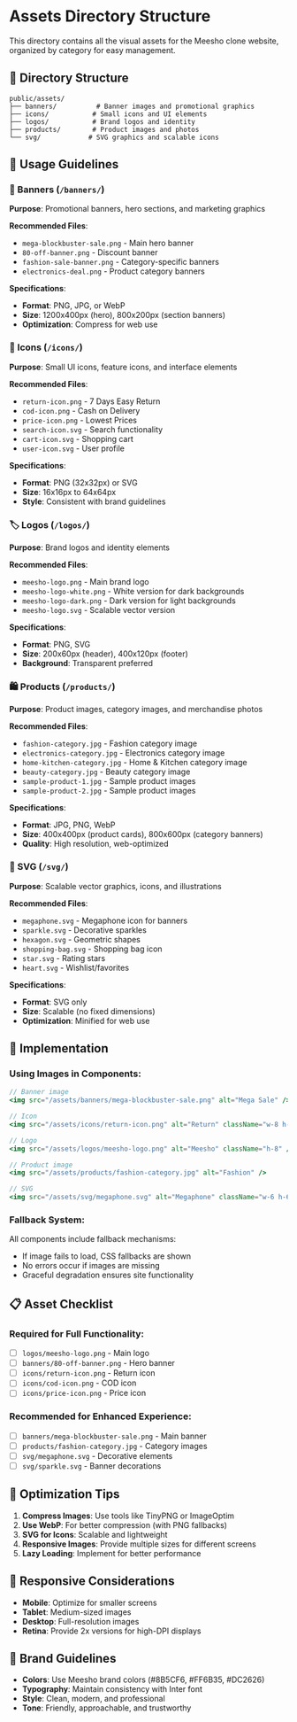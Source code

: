 # Assets Directory Structure

This directory contains all the visual assets for the Meesho clone website, organized by category for easy management.

## 📁 Directory Structure

```
public/assets/
├── banners/          # Banner images and promotional graphics
├── icons/           # Small icons and UI elements
├── logos/           # Brand logos and identity
├── products/        # Product images and photos
└── svg/            # SVG graphics and scalable icons
```

## 🎯 Usage Guidelines

### 📢 Banners (`/banners/`)

**Purpose**: Promotional banners, hero sections, and marketing graphics

**Recommended Files**:

- `mega-blockbuster-sale.png` - Main hero banner
- `80-off-banner.png` - Discount banner
- `fashion-sale-banner.png` - Category-specific banners
- `electronics-deal.png` - Product category banners

**Specifications**:

- **Format**: PNG, JPG, or WebP
- **Size**: 1200x400px (hero), 800x200px (section banners)
- **Optimization**: Compress for web use

### 🎨 Icons (`/icons/`)

**Purpose**: Small UI icons, feature icons, and interface elements

**Recommended Files**:

- `return-icon.png` - 7 Days Easy Return
- `cod-icon.png` - Cash on Delivery
- `price-icon.png` - Lowest Prices
- `search-icon.svg` - Search functionality
- `cart-icon.svg` - Shopping cart
- `user-icon.svg` - User profile

**Specifications**:

- **Format**: PNG (32x32px) or SVG
- **Size**: 16x16px to 64x64px
- **Style**: Consistent with brand guidelines

### 🏷️ Logos (`/logos/`)

**Purpose**: Brand logos and identity elements

**Recommended Files**:

- `meesho-logo.png` - Main brand logo
- `meesho-logo-white.png` - White version for dark backgrounds
- `meesho-logo-dark.png` - Dark version for light backgrounds
- `meesho-logo.svg` - Scalable vector version

**Specifications**:

- **Format**: PNG, SVG
- **Size**: 200x60px (header), 400x120px (footer)
- **Background**: Transparent preferred

### 🛍️ Products (`/products/`)

**Purpose**: Product images, category images, and merchandise photos

**Recommended Files**:

- `fashion-category.jpg` - Fashion category image
- `electronics-category.jpg` - Electronics category image
- `home-kitchen-category.jpg` - Home & Kitchen category image
- `beauty-category.jpg` - Beauty category image
- `sample-product-1.jpg` - Sample product images
- `sample-product-2.jpg` - Sample product images

**Specifications**:

- **Format**: JPG, PNG, WebP
- **Size**: 400x400px (product cards), 800x600px (category banners)
- **Quality**: High resolution, web-optimized

### 🎨 SVG (`/svg/`)

**Purpose**: Scalable vector graphics, icons, and illustrations

**Recommended Files**:

- `megaphone.svg` - Megaphone icon for banners
- `sparkle.svg` - Decorative sparkles
- `hexagon.svg` - Geometric shapes
- `shopping-bag.svg` - Shopping bag icon
- `star.svg` - Rating stars
- `heart.svg` - Wishlist/favorites

**Specifications**:

- **Format**: SVG only
- **Size**: Scalable (no fixed dimensions)
- **Optimization**: Minified for web use

## 🚀 Implementation

### Using Images in Components:

```jsx
// Banner image
<img src="/assets/banners/mega-blockbuster-sale.png" alt="Mega Sale" />

// Icon
<img src="/assets/icons/return-icon.png" alt="Return" className="w-8 h-8" />

// Logo
<img src="/assets/logos/meesho-logo.png" alt="Meesho" className="h-8" />

// Product image
<img src="/assets/products/fashion-category.jpg" alt="Fashion" />

// SVG
<img src="/assets/svg/megaphone.svg" alt="Megaphone" className="w-6 h-6" />
```

### Fallback System:

All components include fallback mechanisms:

- If image fails to load, CSS fallbacks are shown
- No errors occur if images are missing
- Graceful degradation ensures site functionality

## 📋 Asset Checklist

### Required for Full Functionality:

- [ ] `logos/meesho-logo.png` - Main logo
- [ ] `banners/80-off-banner.png` - Hero banner
- [ ] `icons/return-icon.png` - Return icon
- [ ] `icons/cod-icon.png` - COD icon
- [ ] `icons/price-icon.png` - Price icon

### Recommended for Enhanced Experience:

- [ ] `banners/mega-blockbuster-sale.png` - Main banner
- [ ] `products/fashion-category.jpg` - Category images
- [ ] `svg/megaphone.svg` - Decorative elements
- [ ] `svg/sparkle.svg` - Banner decorations

## 🔧 Optimization Tips

1. **Compress Images**: Use tools like TinyPNG or ImageOptim
2. **Use WebP**: For better compression (with PNG fallbacks)
3. **SVG for Icons**: Scalable and lightweight
4. **Responsive Images**: Provide multiple sizes for different screens
5. **Lazy Loading**: Implement for better performance

## 📱 Responsive Considerations

- **Mobile**: Optimize for smaller screens
- **Tablet**: Medium-sized images
- **Desktop**: Full-resolution images
- **Retina**: Provide 2x versions for high-DPI displays

## 🎨 Brand Guidelines

- **Colors**: Use Meesho brand colors (#8B5CF6, #FF6B35, #DC2626)
- **Typography**: Maintain consistency with Inter font
- **Style**: Clean, modern, and professional
- **Tone**: Friendly, approachable, and trustworthy


